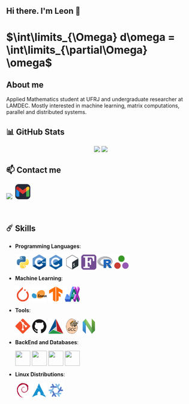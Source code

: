 ## Hi there. I'm Leon 👋


# $\int\limits_{\Omega} d\omega = \int\limits_{\partial\Omega} \omega$

## About me 
Applied Mathematics student at UFRJ and undergraduate researcher at LAMDEC. Mostly interested in machine learning, matrix computations, parallel and distributed systems.

## 📊 GitHub Stats   
   <p align="center">
      <img height="200px" src="https://github-readme-stats-five-tau-82.vercel.app/api?username=LMBarboza&show_icons=true&theme=dracula&include_all_commits=true" />
      <img height="200px" src="https://github-readme-stats-five-tau-82.vercel.app/api/top-langs/?username=LMBarboza&layout=donut&theme=dracula&langs_count=6" />
   </p>

## 📫 Contact me
<p align="left">
    <a href="https://www.linkedin.com/in/leon-barboza-47a315256/" alt="GitHub Repositories" target="_blank">
    <img src="https://skillicons.dev/icons?i=linkedin" height="40" /></a>
    <a href="mailto:leon.uchoa@gmail.com" alt="Gmail">
    <img src="https://raw.githubusercontent.com/CleverGnd/skill-icons-news/77bb52e7ed724e437c488792dfa94146f6d48f11/icons/Gmail-Dark.svg" height="40"/></a></p>
<br>

## ☄️ Skills
- **Programming Languages**:

     <img align="center" height="40" width="40" src="https://raw.githubusercontent.com/devicons/devicon/master/icons/python/python-original.svg">
     <img align="center" height="40" width="40" src="https://raw.githubusercontent.com/devicons/devicon/master/icons/cplusplus/cplusplus-original.svg">
     <img align="center" height="40" width="40" src="https://raw.githubusercontent.com/devicons/devicon/master/icons/c/c-original.svg">
     <img align="center" height="40" width="40" src="https://raw.githubusercontent.com/devicons/devicon/master/icons/bash/bash-original.svg">
     <img align="center" height="40" width="40" src="https://raw.githubusercontent.com/devicons/devicon/master/icons/fortran/fortran-original.svg">
     <img align="center" height="40" width="40" src="https://raw.githubusercontent.com/devicons/devicon/master/icons/r/r-original.svg">
     <img align="center" height="40" width="40" src="https://raw.githubusercontent.com/devicons/devicon/master/icons/julia/julia-original.svg">

- **Machine Learning**:

     <img align="center" height="40" width="40" src="https://raw.githubusercontent.com/devicons/devicon/master/icons/pytorch/pytorch-original.svg">
     <img align="center" height="40" width="40" src="https://raw.githubusercontent.com/devicons/devicon/master/icons/scikitlearn/scikitlearn-original.svg">
     <img align="center" height="40" width="40" src="https://raw.githubusercontent.com/devicons/devicon/master/icons/tensorflow/tensorflow-original.svg">
     <img align="center" height="40" width="40" src="https://raw.githubusercontent.com/google/jax/main/images/jax_logo.svg">

- **Tools**:

     <img align="center" height="40" width="40" src="https://raw.githubusercontent.com/devicons/devicon/master/icons/git/git-original.svg">
     <img align="center" height="40" width="40" src="https://raw.githubusercontent.com/devicons/devicon/master/icons/github/github-original.svg">
     <img align="center" height="40" width="40" src="https://raw.githubusercontent.com/devicons/devicon/master/icons/cmake/cmake-original.svg">
     <img align="center" height="40" width="40" src="https://raw.githubusercontent.com/devicons/devicon/master/icons/gcc/gcc-original.svg">
     <img align="center" height="40" width="40" src="https://raw.githubusercontent.com/devicons/devicon/master/icons/neovim/neovim-original.svg">      

- **BackEnd and Databases**:

     <img align="center" height="40" width="40" src="https://cdn.jsdelivr.net/gh/devicons/devicon/icons/docker/docker-plain.svg" />
     <img align="center" height="40" width="40" src="https://cdn.jsdelivr.net/gh/devicons/devicon/icons/fastapi/fastapi-original.svg" />
     <img align="center" height="40" width="40" src="https://cdn.jsdelivr.net/gh/devicons/devicon/icons/sqlalchemy/sqlalchemy-original.svg" />
     <img align="center" height="40" width="40" src="https://cdn.jsdelivr.net/gh/devicons/devicon/icons/microsoftsqlserver/microsoftsqlserver-original.svg" />

- **Linux Distributions**:
     
     <img align="center" height="40" width="40" src="https://raw.githubusercontent.com/devicons/devicon/master/icons/debian/debian-original.svg">
     <img align="center" height="40" width="40" src="https://raw.githubusercontent.com/devicons/devicon/master/icons/archlinux/archlinux-original.svg">
     <img align="center" height="40" width="40" src="https://raw.githubusercontent.com/devicons/devicon/master/icons/nixos/nixos-original.svg">

